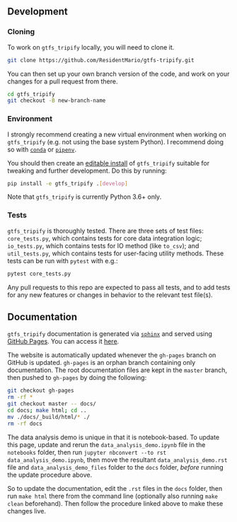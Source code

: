 ## Development

### Cloning

To work on `gtfs_tripify` locally, you will need to clone it.

```sh
git clone https://github.com/ResidentMario/gtfs-tripify.git
```

You can then set up your own branch version of the code, and work on your changes for a pull request from there.

```sh
cd gtfs_tripify
git checkout -B new-branch-name
```

### Environment

I strongly recommend creating a new virtual environment when working on `gtfs_tripify` (e.g. not using the base system Python). I recommend doing so with [`conda`](https://conda.io/) or [`pipenv`](https://github.com/pypa/pipenv).

You should then create an [editable install](https://pip.pypa.io/en/latest/reference/pip_install/#editable-installs) of `gtfs_tripify` suitable for tweaking and further development. Do this by running:

```sh
pip install -e gtfs_tripify .[develop]
```

Note that `gtfs_tripify` is currently Python 3.6+ only.

### Tests

`gtfs_tripify` is thoroughly tested. There are three sets of test files: `core_tests.py`, which contains tests for core data integration logic; `io_tests.py`, which contains tests for IO method (like `to_csv`); and `util_tests.py`, which contains tests for user-facing utility methods. These tests can be run with `pytest` with e.g.:

```sh
pytest core_tests.py
```

Any pull requests to this repo are expected to pass all tests, and to add tests for any new features or changes in behavior to the relevant test file(s).

## Documentation

`gtfs_tripify` documentation is generated via [`sphinx`](http://www.sphinx-doc.org/en/stable/index.html) and served using [GitHub Pages](https://pages.github.com/). You can access it [here](https://residentmario.github.io/gtfs-tripify/index.html).

The website is automatically updated whenever the `gh-pages` branch on GitHub is updated. `gh-pages` is an orphan branch containing only documentation. The root documentation files are kept in the `master` branch, then pushed to `gh-pages` by doing the following:

```sh
git checkout gh-pages
rm -rf *
git checkout master -- docs/
cd docs; make html; cd ..
mv ./docs/_build/html/* ./
rm -rf docs
```

The data analysis demo is unique in that it is notebook-based. To update this page, update and rerun the `data_analysis_demo.ipynb` file in the `notebooks` folder, then run `jupyter nbconvert --to rst data_analysis_demo.ipynb`, then move the resultant ``data_analysis_demo.rst`` file and ``data_analysis_demo_files`` folder to the ``docs`` folder, *before* running the update procedure above.

So to update the documentation, edit the `.rst` files in the `docs` folder, then run `make html` there from the command line (optionally also running `make clean` beforehand). Then follow the procedure linked above to make these changes live.
